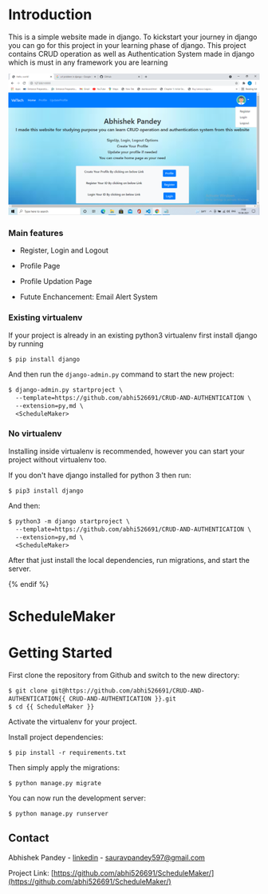 
# Introduction

This is a simple website made in django. To kickstart your journey in django you can go for this project in your learning phase of django. This project contains CRUD operation as well as Authentication System made in django which is must in any framework you are learning

![Default Home View](screenshots/Index.png "Title")

### Main features

* Register, Login and Logout

* Profile Page 

* Profile Updation Page

* Futute Enchancement: Email Alert System



### Existing virtualenv

If your project is already in an existing python3 virtualenv first install django by running

    $ pip install django
    
And then run the `django-admin.py` command to start the new project:

    $ django-admin.py startproject \
      --template=https://github.com/abhi526691/CRUD-AND-AUTHENTICATION \
      --extension=py,md \
      <ScheduleMaker>
      
### No virtualenv

Installing inside virtualenv is recommended, however you can start your project without virtualenv too.

If you don't have django installed for python 3 then run:

    $ pip3 install django
    
And then:

    $ python3 -m django startproject \
      --template=https://github.com/abhi526691/CRUD-AND-AUTHENTICATION \
      --extension=py,md \
      <ScheduleMaker>
      
      
After that just install the local dependencies, run migrations, and start the server.

{% endif %}

# ScheduleMaker

# Getting Started

First clone the repository from Github and switch to the new directory:

    $ git clone git@https://github.com/abhi526691/CRUD-AND-AUTHENTICATION{{ CRUD-AND-AUTHENTICATION }}.git
    $ cd {{ ScheduleMaker }}
    
Activate the virtualenv for your project.
    
Install project dependencies:

    $ pip install -r requirements.txt
    
    
Then simply apply the migrations:

    $ python manage.py migrate
    

You can now run the development server:

    $ python manage.py runserver
    
    
    
<!-- CONTACT -->
## Contact

Abhishek Pandey - [linkedin](https://www.linkedin.com/in/abhishek-pandey-1515aa171/) - sauravpandey597@gmail.com

Project Link: [https://github.com/abhi526691/ScheduleMaker/](https://github.com/abhi526691/ScheduleMaker/)
